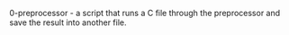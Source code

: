 0-preprocessor - a script that runs a C file through the preprocessor and save the result into another file.
